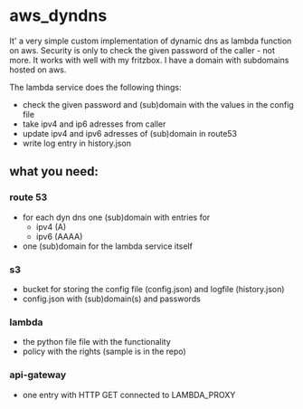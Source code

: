 # aws_dyndns
It' a very simple custom implementation of dynamic dns as lambda function on aws.
Security is only to check the given password of the caller - not more.
It works with well with my fritzbox. I have a domain with subdomains hosted on aws.

The lambda service does the following things:
* check the given password and (sub)domain with the values in the config file
* take ipv4 and ip6 adresses from caller
* update ipv4 and ipv6 adresses of (sub)domain in route53
* write log entry in history.json

## what you need:
### route 53
* for each dyn dns one (sub)domain with entries for
  * ipv4 (A)
  * ipv6 (AAAA)
* one (sub)domain for the lambda service itself

### s3 
* bucket for storing the config file (config.json) and logfile (history.json)
* config.json with (sub)domain(s) and passwords

### lambda 
* the python file file with the functionality
* policy with the rights (sample is in the repo)

### api-gateway
* one entry with HTTP GET connected to LAMBDA_PROXY




